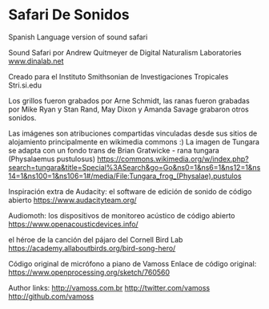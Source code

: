 # Safari De Sonidos
 Spanish Language version of sound safari

Sound Safari por Andrew Quitmeyer de Digital Naturalism Laboratories
www.dinalab.net

Creado para el Instituto Smithsonian de Investigaciones Tropicales
Stri.si.edu

Los grillos fueron grabados por Arne Schmidt,
las ranas fueron grabadas por Mike Ryan y Stan Rand,
May Dixon y Amanda Savage grabaron otros sonidos.

Las imágenes son atribuciones compartidas vinculadas desde sus sitios de alojamiento principalmente en wikimedia commons :)
La imagen de Tungara se adapta con un fondo trans de
Brian Gratwicke - rana tungara (Physalaemus pustulosus)
https://commons.wikimedia.org/w/index.php?search=tungara&title=Special%3ASearch&go=Go&ns0=1&ns6=1&ns12=1&ns14=1&ns100=1&ns106=1#/media/File:Tungara_frog_(Physalae).pustulos


Inspiración extra de
Audacity: el software de edición de sonido de código abierto
https://www.audacityteam.org/

Audiomoth: los dispositivos de monitoreo acústico de código abierto
https://www.openacousticdevices.info/

el héroe de la canción del pájaro del Cornell Bird Lab
https://academy.allaboutbirds.org/bird-song-hero/

Código original de micrófono a piano de Vamoss
Enlace de código original:
https://www.openprocessing.org/sketch/760560

Author links:
http://vamoss.com.br
http://twitter.com/vamoss
http://github.com/vamoss
